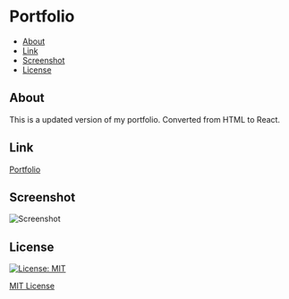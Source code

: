 # Portfolio

- [About](#about)
- [Link](#link)
- [Screenshot](#screenshot)
- [License](#license)

## About
This is a updated version of my portfolio. Converted from HTML to React. 

## Link
[Portfolio]()

## Screenshot
![Screenshot](public/images/Screenshot.png)

## License
[![License: MIT](https://img.shields.io/badge/License-MIT-yellow.svg)](https://opensource.org/licenses/MIT)

[MIT License](LICENSE)